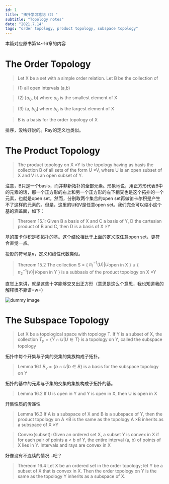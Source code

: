 ```yaml
---
id: 1
title: "拓扑学习笔记（2）"
subtitle: "Topology notes"
date: "2021.7.14"
tags: "order topology, product topology, subspace topology"
---
```


本篇对应原书第14~16章的内容

# The Order Topology

> Let X be a set with a simple order relation. Let B be the collection of 

> (1) all open intervals (a,b)

> (2) [$`a_0`$, b) where $`a_0`$ is the smallest element of X

> (3) (a, $`b_0`$] where $`b_0`$ is the largest element of X

> B is a basis for the order topology of X

排序，没啥好说的。Ray的定义也类似。

# The Product Topology

> The product topology on X $`\times`$Y is the topology having as basis the collection B of all sets of the form U $`\times`$V, where U is an open subset of X and V is an open subset of Y.

注意，B只是一个basis，而并非新拓扑的全部元素。形象地说，用正方形代表B中的元素的话，那一个正方形的右上和另一个正方形的左下相交也是这个拓扑的一个元素，也就是open set。然而，分别取两个集合的open set再做笛卡尔积是产生不了这样的元素的。但是，这里的U和V是任意open set。我们完全可以缩小这个基的涵盖面，如下：

> Theroem 15.1: Given B a basis of X and C a basis of Y, D the cartesian product of B and C, then D is a basis of X $`\times`$Y

基的笛卡尔积是积拓扑的基。这个结论相比于上面的定义取任意open set，更符合直觉一点。

投影的符号是$`\pi`$，定义和线性代数类似。

> Thereom 15.2 The collection S = { $`\pi_1^{-1}(U)|U`$open in X } $`\cup`$ { $`\pi_2^{-1}(V)|V`$open in Y } is a subbasis of the product topology on X $`\times`$Y

直觉上来讲，就是这些十字能够交叉出正方形（意思是这么个意思，我也知道我的解释很不靠谱=w=）

![dummy image](../../static/img0.png)

# The Subspace Topology

> Let X be a topological space with topology T. If Y is a subset of X, the collection $`T_y = \{ Y \cap U | U \in T\}`$ is a topology on Y, called the subspace topology

拓扑中每个开集与子集的交集的集族构成子拓扑。

>Lemma 16.1 $`B_y = \{ b \cap U | b \in B\}`$ is a basis for the subspace topology on Y

拓扑的基中的元素与子集的交集的集族构成子拓扑的基。

>Lemma 16.2 If U is open in Y and Y is open in X, then U is open in X

开集性质的传递性

>Lemma 16.3 If A is a subspace of X and B is a subspace of Y, then the product topology on A $`\times`$B is the same as the topology A $`\times`$B inherits as a subspace of X $`\times`$Y

> Convex(subset): Given an ordered set X, a subset Y is convex in X if for each pair of points a < b of Y, the entire interval (a, b) of points of X lies in Y. Intervals and rays are convex in X

好像没有不连续的情况...吧？

>Thereom 16.4 Let X be an ordered set in the order topology; let Y be a subset of X that is convex in X. Then the order topology on Y is the same as the topology Y inherits as a subspace of X. 